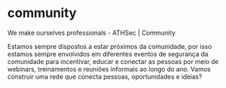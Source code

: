 # community
We make ourselves professionals - ATHSec | Community

Estamos sempre dispostos a estar próximos da comunidade, por isso estamos sempre envolvidos em diferentes eventos de segurança da comunidade para incentivar, educar e conectar as pessoas por meio de webinars, treinamentos e reuniões informais ao longo do ano. Vamos construir uma rede que conecta pessoas, oportunidades e ideias?

